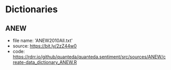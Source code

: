 # Dictionaries

## ANEW

- file name: 'ANEW2010All.txt'
- source: https://bit.ly/2zZ44w0
- code: https://rdrr.io/github/quanteda/quanteda.sentiment/src/sources/ANEW/create-data_dictionary_ANEW.R